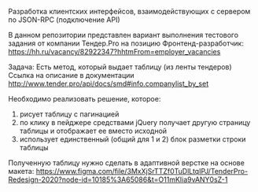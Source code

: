 Разработка клиентских интерфейсов, взаимодействующих с сервером по JSON-RPC (подключение API)

В данном репозитории представлен вариант выполнения тестового задания от компании Тендер.Pro на позицию Фронтенд-разработчик:
https://hh.ru/vacancy/82922347?hhtmFrom=employer_vacancies

Задача:
Есть метод, который выдает таблицу (из ленты тендеров)
Ссылка на описание в документации http://www.tender.pro/api/docs/smd#info.companylist_by_set

Необходимо реализовать решение, которое:
1. рисует таблицу с пагинацией
2. по клику в пейджере средствами jQuery получает другую страницу таблицы и отображает ее вместо исходной
3. использует единственный (общий для 1 и 2) блок разметки строки таблицы

Полученную таблицу нужно сделать в адаптивной верстке на основе макета: https://www.figma.com/file/3MxXjSrTTZf0TuDlLtqIPJ/TenderPro-Redesign-2020?node-id=10185%3A65086&t=O11mKIia9vANY0sZ-1

